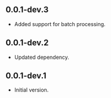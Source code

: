 ## 0.0.1-dev.3

- Added support for batch processing.

## 0.0.1-dev.2

- Updated dependency.

## 0.0.1-dev.1

- Initial version.
